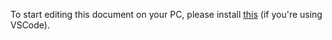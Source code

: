 To start editing this document on your PC, please install [this](https://marketplace.visualstudio.com/items?itemName=zaaack.markdown-editor) (if you're using VSCode).
